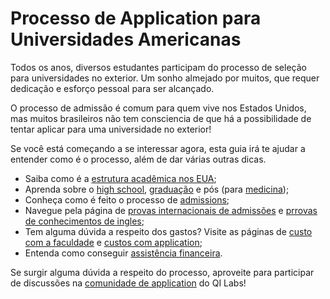 # Processo de Application para Universidades Americanas

Todos os anos, diversos estudantes participam do processo de seleção para universidades no exterior. Um sonho almejado por muitos, que requer dedicação e esforço pessoal para ser alcançado.
 
 O processo de admissão é comum para quem vive nos Estados Unidos, mas muitos brasileiros não tem consciencia de que há a possibilidade de tentar aplicar para uma universidade no exterior! 
 
 Se você está começando a se interessar agora, esta guia irá te ajudar a entender como é o processo, além de dar várias outras dicas.
 
 - Saiba como é a [estrutura acadêmica nos EUA](http://www.qilabs.org/guias/application/estrutura);
 - Aprenda sobre o [high school](http://www.qilabs.org/guias/application/high-school), [graduação](http://www.qilabs.org/guias/application/graduacao) e pós (para [medicina](http://www.qilabs.org/guias/application/pos-graduacao/pos-medicina));
 - Conheça como é feito o processo de [admissions](http://www.qilabs.org/guias/application/admissions/conceito);
 - Navegue pela página de [provas internacionais de admissões](http://www.qilabs.org/guias/application/provas) e [prrovas de conhecimentos de ingles](http://www.qilabs.org/guias/application/provas-ingles);
 - Tem alguma dúvida a respeito dos gastos? Visite as páginas de [custo com a faculdade](http://www.qilabs.org/guias/application/custos/faculdade) e [custos com application](http://www.qilabs.org/guias/application/custos/apply);
 - Entenda como conseguir [assistência financeira](http://www.qilabs.org/guias/application/assistencia).

Se surgir alguma dúvida a respeito do processo, aproveite para participar de discussões na [comunidade de application](http://www.qilabs.org/application) do QI Labs!
